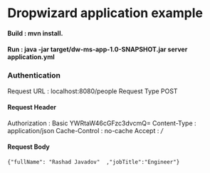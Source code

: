 # Dropwizard application example 

#### Build : mvn install. 
#### Run : java -jar target/dw-ms-app-1.0-SNAPSHOT.jar server application.yml



### Authentication 
 Request URL : localhost:8080/people
 Request Type  POST

#### Request Header

 Authorization : Basic YWRtaW46cGFzc3dvcmQ=
 Content-Type  : application/json
 Cache-Control : no-cache
 Accept        : */*

#### Request Body

```
{"fullName": "Rashad Javadov"  ,"jobTitle":"Engineer"}  
```

